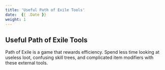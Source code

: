 ```yaml
---
title: 'Useful Path of Exile Tools'
date:  {{ .Date }}
weight: 1
---
```


## Useful Path of Exile Tools

Path of Exile is a game that rewards efficiency. Spend less time looking at useless loot, confusing skill trees, and complicated item modifiers with these external tools.
